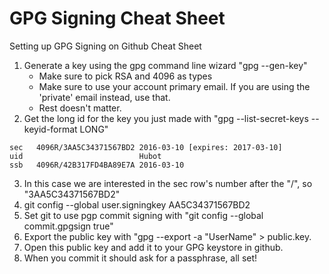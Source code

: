# GPG Signing Cheat Sheet
Setting up GPG Signing on Github Cheat Sheet

1. Generate a key using the gpg command line wizard "gpg --gen-key"
    * Make sure to pick RSA and 4096 as types
    * Make sure to use your account primary email. If you are using the 'private' email instead, use that.
    * Rest doesn't matter.
2. Get the long id for the key you just made with "gpg --list-secret-keys --keyid-format LONG"
```
sec   4096R/3AA5C34371567BD2 2016-03-10 [expires: 2017-03-10]
uid                          Hubot 
ssb   4096R/42B317FD4BA89E7A 2016-03-10
```
3. In this case we are interested in the sec row's number after the "/", so "3AA5C34371567BD2"
4. git config --global user.signingkey AA5C34371567BD2
5. Set git to use pgp commit signing with "git config --global commit.gpgsign true"
6. Export the public key with "gpg --export -a "UserName" > public.key.
7. Open this public key and add it to your GPG keystore in github.
8. When you commit it should ask for a passphrase, all set!

